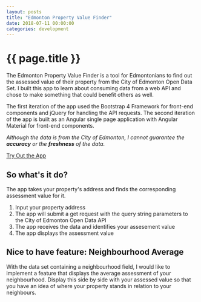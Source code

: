 ```yaml
---
layout: posts
title: "Edmonton Property Value Finder"
date: 2018-07-11 00:00:00
categories: development
---
```


# {{ page.title }}

The Edmonton Property Value Finder is a tool for Edmontonians to find out the assessed value of their property from the City of Edmonton Open Data Set. I built this app to learn about consuming data from a web API and chose to make something that could benefit others as well.

The first iteration of the app used the Bootstrap 4 Framework for front-end components and jQuery for handling the API requests. The second iteration of the app is built as an Angular single page application with Angular Material for front-end components.

*Although the data is from the City of Edmonton, I cannot guarantee the __accuracy__ or the __freshness__ of the data.*

<a href="http://propertyvaluefinder.hubertlin.me" class="btn btn-primary">Try Out the App</a>

## So what's it do?

The app takes your property's address and finds the corresponding assessment value for it.
1. Input your property address
2. The app will submit a get request with the query string parameters to the City of Edmonton Open Data API
3. The app receives the data and identifies your assesement value
4. The app displays the assessment value

## Nice to have feature: Neighbourhood Average

With the data set containing a neighbourhood field, I would like to implement a feature that displays the average assessment of your neighbourhood. Display this side by side with your assessed value so that you have an idea of where your property stands in relation to your neighbours.
